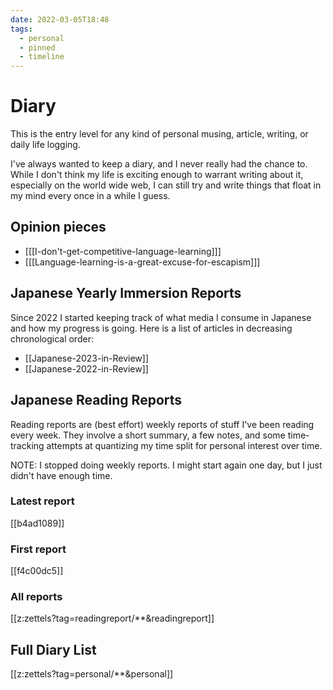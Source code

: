 ```yaml
---
date: 2022-03-05T18:48
tags:
  - personal
  - pinned
  - timeline
---
```


# Diary

This is the entry level for any kind of personal musing, article, writing, or
daily life logging.

I've always wanted to keep a diary, and I never really had the chance to. While
I don't think my life is exciting enough to warrant writing about it, especially
on the world wide web, I can still try and write things that float in my mind
every once in a while I guess.

## Opinion pieces

 - [[[I-don't-get-competitive-language-learning]]]
 - [[[Language-learning-is-a-great-excuse-for-escapism]]]

## Japanese Yearly Immersion Reports

Since 2022 I started keeping track of what media I consume in Japanese and how
my progress is going. Here is a list of articles in decreasing chronological
order:

 - [[Japanese-2023-in-Review]]
 - [[Japanese-2022-in-Review]]

## Japanese Reading Reports

Reading reports are (best effort) weekly reports of stuff I've been reading
every week. They involve a short summary, a few notes, and some time-tracking
attempts at quantizing my time split for personal interest over time.

NOTE: I stopped doing weekly reports. I might start again one day, but I just
didn't have enough time.

### Latest report

[[b4ad1089]]

### First report

[[f4c00dc5]]

### All reports

[[z:zettels?tag=readingreport/**&readingreport]]

## Full Diary List

[[z:zettels?tag=personal/**&personal]]

